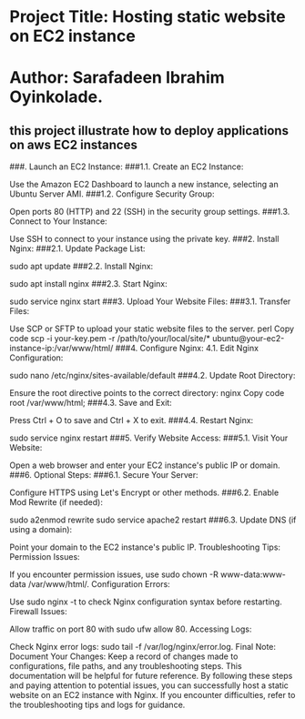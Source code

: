 # Project Title: Hosting static website on EC2 instance
# Author: Sarafadeen Ibrahim Oyinkolade.

## this project illustrate how to deploy applications on aws EC2 instances 

###. Launch an EC2 Instance:
###1.1. Create an EC2 Instance:


Use the Amazon EC2 Dashboard to launch a new instance, selecting an Ubuntu Server AMI.
###1.2. Configure Security Group:

Open ports 80 (HTTP) and 22 (SSH) in the security group settings.
###1.3. Connect to Your Instance:

Use SSH to connect to your instance using the private key.
###2. Install Nginx:
###2.1. Update Package List:

sudo apt update
###2.2. Install Nginx:

sudo apt install nginx
###2.3. Start Nginx:

sudo service nginx start
###3. Upload Your Website Files:
###3.1. Transfer Files:

Use SCP or SFTP to upload your static website files to the server.
perl
Copy code
scp -i your-key.pem -r /path/to/your/local/site/* ubuntu@your-ec2-instance-ip:/var/www/html/
###4. Configure Nginx:
4.1. Edit Nginx Configuration:

sudo nano /etc/nginx/sites-available/default
###4.2. Update Root Directory:

Ensure the root directive points to the correct directory:
nginx
Copy code
root /var/www/html;
###4.3. Save and Exit:

Press Ctrl + O to save and Ctrl + X to exit.
###4.4. Restart Nginx:

sudo service nginx restart
###5. Verify Website Access:
###5.1. Visit Your Website:

Open a web browser and enter your EC2 instance's public IP or domain.
###6. Optional Steps:
###6.1. Secure Your Server:

Configure HTTPS using Let's Encrypt or other methods.
###6.2. Enable Mod Rewrite (if needed):

sudo a2enmod rewrite
sudo service apache2 restart
###6.3. Update DNS (if using a domain):

Point your domain to the EC2 instance's public IP.
Troubleshooting Tips:
Permission Issues:

If you encounter permission issues, use sudo chown -R www-data:www-data /var/www/html/.
Configuration Errors:

Use sudo nginx -t to check Nginx configuration syntax before restarting.
Firewall Issues:

Allow traffic on port 80 with sudo ufw allow 80.
Accessing Logs:

Check Nginx error logs: sudo tail -f /var/log/nginx/error.log.
Final Note:
Document Your Changes:
Keep a record of changes made to configurations, file paths, and any troubleshooting steps. This documentation will be helpful for future reference.
By following these steps and paying attention to potential issues, you can successfully host a static website on an EC2 instance with Nginx. If you encounter difficulties, refer to the troubleshooting tips and logs for guidance.
